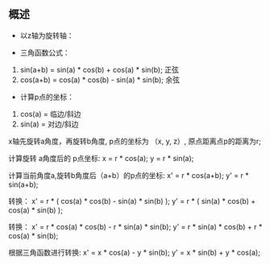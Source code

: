 ## 概述

* 以z轴为旋转轴：

* 三角函数公式：

1. sin(a+b) = sin(a) * cos(b) + cos(a) * sin(b); 正弦
2. cos(a+b) = cos(a) * cos(b) - sin(a) * sin(b); 余弦

* 计算p点的坐标：

1. cos(a) = 临边/斜边
2. sin(a) = 对边/斜边


x轴先旋转a角度，再旋转b角度, p点的坐标为 （x, y, z）, 原点距离点p的距离为r; 

计算旋转 a角度后的 p点坐标:
x = r * cos(a); 
y = r * sin(a); 

计算当前角度a,旋转b角度后（a+b）的p点的坐标:
x' = r * cos(a+b); 
y' = r * sin(a+b); 

转换：
x' = r * ( cos(a) * cos(b) - sin(a) * sin(b) ); 
y' = r * ( sin(a) * cos(b) + cos(a) * sin(b) ); 

转换：
x' = r * cos(a) * cos(b) - r * sin(a) * sin(b); 
y' = r * sin(a) * cos(b) + r * cos(a) * sin(b); 

根据三角函数进行转换:
x' = x * cos(a) - y * sin(b); 
y' = x * sin(b) + y * cos(a); 
